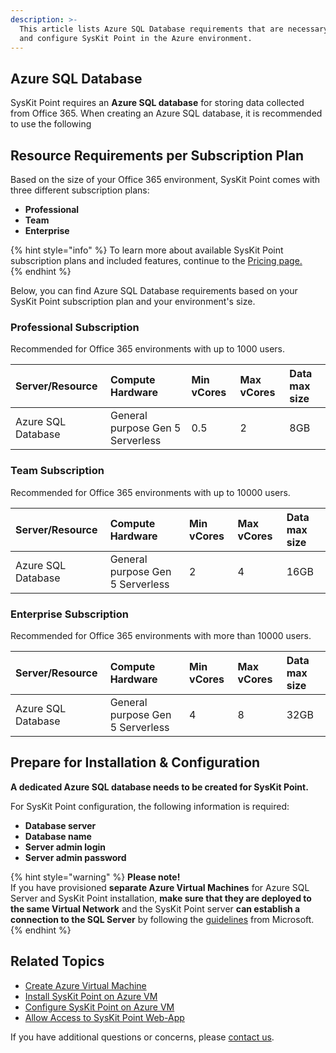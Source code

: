 ```yaml
---
description: >-
  This article lists Azure SQL Database requirements that are necessary to install
  and configure SysKit Point in the Azure environment.
---
```


## Azure SQL Database

SysKit Point requires an **Azure SQL database** for storing data collected from Office 365. When creating an Azure SQL database, it is recommended to use the following 

## Resource Requirements per Subscription Plan

Based on the size of your Office 365 environment, SysKit Point comes with three different subscription plans:
* **Professional**
* **Team**
* **Enterprise**

{% hint style="info" %}
To learn more about available SysKit Point subscription plans and included features, continue to the [Pricing page.](https://www.syskit.com/products/point/pricing/)  
{% endhint %}

Below, you can find Azure SQL Database requirements based on your SysKit Point subscription plan and your environment's size.

### Professional Subscription

Recommended for Office 365 environments with up to 1000 users.

| Server/Resource | Compute Hardware | Min vCores | Max vCores | Data max size |
| :--- | :--- | :--- | :--- | :--- |
| Azure SQL Database | General purpose Gen 5 Serverless| 0.5 | 2 | 8GB |

### Team Subscription

Recommended for Office 365 environments with up to 10000 users.

| Server/Resource | Compute Hardware | Min vCores | Max vCores | Data max size |
| :--- | :--- | :--- | :--- | :--- |
| Azure SQL Database | General purpose Gen 5 Serverless | 2 | 4 | 16GB |

### Enterprise Subscription

Recommended for Office 365 environments with more than 10000 users.

| Server/Resource | Compute Hardware | Min vCores | Max vCores | Data max size |
| :--- | :--- | :--- | :--- | :--- |
| Azure SQL Database | General purpose Gen 5 Serverless | 4 | 8 | 32GB |

## Prepare for Installation & Configuration

**A dedicated Azure SQL database needs to be created for SysKit Point.**

For SysKit Point configuration, the following information is required:

* **Database server**
* **Database name**
* **Server admin login**
* **Server admin password**

{% hint style="warning" %}
**Please note!**  
If you have provisioned **separate Azure Virtual Machines** for Azure SQL Server and SysKit Point installation, **make sure that they are deployed to the same Virtual Network** and the SysKit Point server **can establish a connection to the SQL Server** by following the [guidelines](https://docs.microsoft.com/en-us/azure/virtual-machines/windows/sql/virtual-machines-windows-sql-connect#connect-to-sql-server-within-a-virtual-network) from Microsoft.
{% endhint %}



## Related Topics

* [Create Azure Virtual Machine](create-azure-vm.md)
* [Install SysKit Point on Azure VM](../install-syskit-point-on-azure-vm.md) 
* [Configure SysKit Point on Azure VM](../configure-syskit-point-on-azure-vm.md)
* [Allow Access to SysKit Point Web-App](../allow-access-to-syskit-point-web-app.md)

If you have additional questions or concerns, please [contact us](https://www.syskit.com/contact-us/).